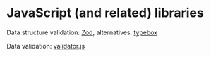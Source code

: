 # JavaScript (and related) libraries

Data structure validation: [Zod](https://zod.dev/), alternatives: [typebox](https://github.com/sinclairzx81/typebox)

Data validation: [validator.js](https://github.com/validatorjs/validator.js)

